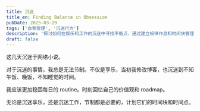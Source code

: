 ```yaml
---
title: 沉迷
title_en: Finding Balance in Obsession
pubDate: 2025-03-19
tags: ['自我管理', '沉迷行为']
description: '探讨如何在娱乐和工作的沉迷中寻找平衡点，通过建立规律作息和时间块管理来实现自我节制，保持生活的均衡发展。'
draft: false
---
```




这几天沉迷于网络小说。

对于沉迷的事情，我总是无法节制。不仅是享乐，当初我修改博客，也沉迷到不知午饭、晚饭，不知睡觉的时间。

我应该更加稳固每日的 routine。时刻回忆自己的价值观和 roadmap。

无论是沉迷享乐，还是沉迷工作，节制都是必要的，计划它们的时间块和时间点。